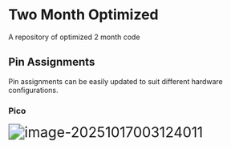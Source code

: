 # Two Month Optimized

A repository of optimized 2 month code

 

## Pin Assignments

Pin assignments can be easily updated to suit different hardware configurations.

### Pico

<img src="C:\Users\jackr\AppData\Roaming\Typora\typora-user-images\image-20251017003124011.png" alt="image-20251017003124011" style="zoom: 200%;" />